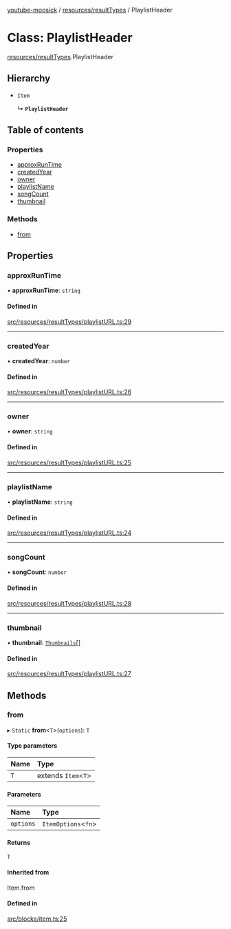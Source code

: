 [youtube-moosick](../README.md) / [resources/resultTypes](../modules/resources_resultTypes.md) / PlaylistHeader

# Class: PlaylistHeader

[resources/resultTypes](../modules/resources_resultTypes.md).PlaylistHeader

## Hierarchy

- `Item`

  ↳ **`PlaylistHeader`**

## Table of contents

### Properties

- [approxRunTime](resources_resultTypes.PlaylistHeader.md#approxruntime)
- [createdYear](resources_resultTypes.PlaylistHeader.md#createdyear)
- [owner](resources_resultTypes.PlaylistHeader.md#owner)
- [playlistName](resources_resultTypes.PlaylistHeader.md#playlistname)
- [songCount](resources_resultTypes.PlaylistHeader.md#songcount)
- [thumbnail](resources_resultTypes.PlaylistHeader.md#thumbnail)

### Methods

- [from](resources_resultTypes.PlaylistHeader.md#from)

## Properties

### approxRunTime

• **approxRunTime**: `string`

#### Defined in

[src/resources/resultTypes/playlistURL.ts:29](https://github.com/EvasiveXkiller/youtube-moosick/blob/dd71f98/src/resources/resultTypes/playlistURL.ts#L29)

___

### createdYear

• **createdYear**: `number`

#### Defined in

[src/resources/resultTypes/playlistURL.ts:26](https://github.com/EvasiveXkiller/youtube-moosick/blob/dd71f98/src/resources/resultTypes/playlistURL.ts#L26)

___

### owner

• **owner**: `string`

#### Defined in

[src/resources/resultTypes/playlistURL.ts:25](https://github.com/EvasiveXkiller/youtube-moosick/blob/dd71f98/src/resources/resultTypes/playlistURL.ts#L25)

___

### playlistName

• **playlistName**: `string`

#### Defined in

[src/resources/resultTypes/playlistURL.ts:24](https://github.com/EvasiveXkiller/youtube-moosick/blob/dd71f98/src/resources/resultTypes/playlistURL.ts#L24)

___

### songCount

• **songCount**: `number`

#### Defined in

[src/resources/resultTypes/playlistURL.ts:28](https://github.com/EvasiveXkiller/youtube-moosick/blob/dd71f98/src/resources/resultTypes/playlistURL.ts#L28)

___

### thumbnail

• **thumbnail**: [`Thumbnails`](resources_generalTypes.Thumbnails.md)[]

#### Defined in

[src/resources/resultTypes/playlistURL.ts:27](https://github.com/EvasiveXkiller/youtube-moosick/blob/dd71f98/src/resources/resultTypes/playlistURL.ts#L27)

## Methods

### from

▸ `Static` **from**<`T`\>(`options`): `T`

#### Type parameters

| Name | Type |
| :------ | :------ |
| `T` | extends `Item`<`T`\> |

#### Parameters

| Name | Type |
| :------ | :------ |
| `options` | `ItemOptions`<`fn`\> |

#### Returns

`T`

#### Inherited from

Item.from

#### Defined in

[src/blocks/item.ts:25](https://github.com/EvasiveXkiller/youtube-moosick/blob/dd71f98/src/blocks/item.ts#L25)
